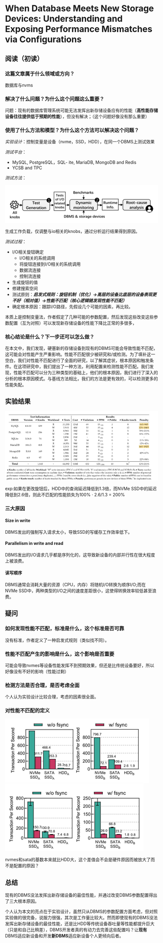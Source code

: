 # When Database Meets New Storage Devices: Understanding and Exposing Performance Mismatches via Configurations

## 阅读（初读）

### 这篇文章属于什么领域或方向？

数据库与nvms

### 解决了什么问题？为什么这个问题这么重要？

问题：现有的数据库管理系统可能无法发挥出新存储设备应有的性能（**高性能存储设备往往提供低于预期的性能**），但没有解决；（这个问题好像没有那么重要）

### 使用了什么方法和模型？为什么这个方法可以解决这个问题？

*实验设计*：控制变量是设备（nvme，SSD，HDD），在同一个DBMS上测试效果

*测试平台*：

* MySQL, PostgreSQL，SQL- ite, MariaDB, MongoDB and Redis
* YCSB and TPC

*测试方法*：

![1706078516622](image/WhenDatabaseMeetsNewStorageDevicesUnderstandingandExposing…/1706078516622.png)

生成工作负载，仅调整与io相关的knobs，通过分析运行结果得到原因。

*测试过程*：

* I/O相关旋钮确定
  * I/O相关的系统调用
  * 将旋钮连接到I/O相关的系统调用
  * 数据流连接
  * 控制流连接
* 生成旋钮的值
* 修建搜索空间
* 测试原则：***启发式规则：旋钮机制（优化）->高层的设备比底层的设备表现更不好（相对值）->性能不匹配（核心逻辑链发现性能不匹配）***
* 确定根本原因：跟踪I/O路径，先假设几个可能的因素，再比较。

本质上是控制变量法，作者假定了几种可能的参数配置，然后发现这些改变这些参数配置（互为对照）可以发现新存储设备的性能下降比正常的多很多，

### 核心结论是什么？下一步还可以怎么做？

在本文中，我们发现，硬塞新的存储设备到现有的DBMS可能会导致性能不匹配，这可能会对性能产生严重影响。性能不匹配很少被研究和/或检测。为了填补这一空白，我们对性能不匹配进行了全面的研究，以了解其症状，根本原因和触发条件。在这项研究中，我们提出了一种方法，利用配置来检测性能不匹配。我们发现，性能不匹配可以分为三种类型的基础上，他们的根本原因，我们进行了深入的分析的根本原因模式。与基线方法相比，我们的方法是更有效的，可以检测更多的性能失配。

## 实验结果

![1706094727308](image/WhenDatabaseMeetsNewStorageDevicesUnderstandingandExposing…/1706094727308.png)

exp:如果在更改旋钮后，HDD中的查询延迟降低到1.3倍，而NVMe SSD中的延迟降低到2.6倍，则此不匹配的性能损失为100% · 2.6/1.3 = 200%

### 三大原因

#### Size in write

DBMS发出的强制写入请求太小，导致SSD的写缓存工作效率低下。

#### Parallelism in write and read

DBMS发出的I/O请求几乎都是序列化的，这导致新设备的内部并行性在很大程度上被浪费。

#### 读写顺序

DBMS通常会消耗大量的资源（CPU，内存）将随机I/O转换为顺序I/O;而在NVMe SSD中，两种类型的I/O之间的速度差距很小，这使得转换效率较低甚至浪费。

## 疑问

### 如何发现性能不匹配，标准是什么，这个标准是否可靠

没有标准，作者定义了一种启发式规则（类似找不同）。

### 性能不匹配产生的影响是什么，这个影响是否重要

可能会导致nvmes等设备性能发挥不到预期效果，但还是比传统设备要好，所以好像没有不好的影响（性能过剩）

### 检测方法是否合理，是否考虑全面

个人认为实验设计比较合理，考虑的因素很全面。

### 对性能不匹配的定义

![1706094990581](image/WhenDatabaseMeetsNewStorageDevicesUnderstandingandExposing…/1706094990581.png)![1706095035674](image/WhenDatabaseMeetsNewStorageDevicesUnderstandingandExposing…/1706095035674.png)

nvmes和sata的基数本来就比HDD大，这个差值会不会是硬件原因而被放大了而不是配置的原因？

## 总结

现有的DBMS没法发挥出新存储设备的最佳性能，并通过改变DBMS参数配置得出了三大根本原因。

个人认为本文的亮点在于实验设计，虽然只从DBMS的参数配置方面考虑，但对照实验做的很完备，说服力很强，其次是工作量比较大。然而即使现有的DBMS没法发挥出新存储设备的最佳性能，还是比HDD等传统设备吞吐量等性能都提升巨大（只是和自己比稍差），DBMS开发者真的有动力去完善这些配置吗？让**现有**DBMS适应新设备和开发**新DBMS**适应新设备个人更倾向后者。
